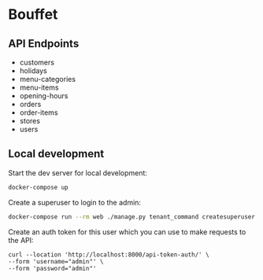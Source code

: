 # Bouffet

## API Endpoints

- customers
- holidays
- menu-categories
- menu-items
- opening-hours
- orders
- order-items
- stores
- users

## Local development

Start the dev server for local development:

```bash
docker-compose up
```

Create a superuser to login to the admin:

```bash
docker-compose run --rm web ./manage.py tenant_command createsuperuser --schema=testaurant
```

Create an auth token for this user which you can use to make requests to the API:

```
curl --location 'http://localhost:8000/api-token-auth/' \
--form 'username="admin"' \
--form 'password="admin"'
```
